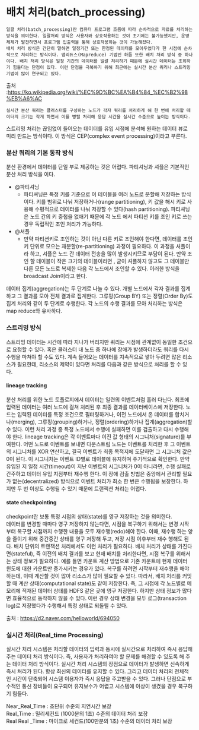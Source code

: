# 배치 처리(batch_processing)

    일괄 처리(batch_processing)란 컴퓨터 프로그램 흐름에 따라 순차적으로 자료를 처리하는 방식을 의미한다. 일괄처리 방식은 사용자와 상호작용하는 것이 초기에는 불가능했지만, 운영체제가 발전하면서 프로그램 입출력을 통해 상호작용화는 것이 가능해졌다.
    배치 처리 방식은 간단히 말하면 일정기간 또는 한정된 데이터를 모아두었다가 한 시점에 순차적으로 처리하는 방식이다. 맵리듀스(Mapreduce) 기법인 하둡 또한 배치 처리 방식 중 하나이다. 배치 처리 방식은 일정 기간의 데이터를 일괄 처리하기 때문에 실시간 데이터는 조회하기 힘들다는 단점이 있다. 이런 단점을 극복하기 위해 최근에는 실시간 분산 쿼리나 스트리밍 기법이 많이 연구되고 있다.

출처 :https://ko.wikipedia.org/wiki/%EC%9D%BC%EA%B4%84_%EC%B2%98%EB%A6%AC

    실시간 분산 쿼리는 클러스터를 구성하는 노드가 각자 쿼리를 처리하게 해 한 번에 처리할 데이터의 크기는 작게 하면서 이를 병렬 처리해 응답 시간을 실시간 수준으로 높이는 방식이다.

스트리밍 처리는 끊임없이 들어오는 데이터를 유입 시점에 분석해 원하는 데이터 뷰로 미리 만드는 방식이다. 이 방식은 CEP(complex event processing)이라고 부른다.

### 분산 쿼리의 기본 동작 방식

분산 환경에서 데이터를 단일 부로 제공하는 것은 어렵다. 파티셔닝과 셔플은 기본적인 분산 처리 방식을 이다.
* @파티셔닝 
  * 파티셔닝은 특정 키를 기준으로 이 테이블을 여러 노드로 분할해 저장하는 방식이다. 키를 범위로 나눠 저장하거나(range partitioning), 키 값을 해시 키로 사용해 수평적으로 데이터를 나눠 저장할 수 있다(hash partitioning). 파티셔닝은 노드 간의 키 중첩을 없애기 때문에 각 노드 에서 파티션 키를 조인 키로 쓰는 경우 독립적인 조인 처리가 가능하다. 
* @셔플 
  * 만약 파티션키로 조인하는 것이 아닌 다른 키로 조인해야 한다면, 데이터를 조인 키 단위로 모으는 재분할(re-partitioning) 과정이 필요하다. 이 과정을 셔플이라 하고, 셔플은 노드 간 데이터 전송을 많이 발생시키므로 부담이 된다. 만약 조인 할 테이블이 작은 크기의 테이블이라면 , 굳이 셔플하지 않고도 그 테이블만 다른 모든 노드로 복제한 다음 각 노드에서 조인할 수 있다. 이러한 방식을 broadcast Join이라고 한다.


데이터 집계(aggregation)는 두 단계로 나눌 수 있다. 개별 노드에서 각자 결과를 집계하고 그 결과를 모아 전체 결과로 집계한다. 그루핑(Group BY) 또는 정렬(Order By)도 집계 처리와 같이 두 단계로 수행한다. 각 노드의 수행 결과를 모아 처리하는 방식은 map reduce와 유사하다.


### 스트리밍 방식  

스트리밍 데이터는 시간에 따라 지나가 버리지만 쿼리는 시점에 관계없이 동일한 조건으로 요청할 수 있다. 혹은 클러스터 내 노드 중 하나에 장애가 발생하더라도 쿼리를 다시 수행을 마쳐야 할 수도 있다. 계속 들어오는 데이터를 지속적으로 쌓아 두려면 많은 리소스가 필요한데, 리소스의 제약이 있다면 처리를 다음과 같은 방식으로 처리를 할 수 있다.  

#### lineage tracking  

분산 처리를 위한 노드 토폴로지에서 데이터는 일련의 이벤트처럼 흘러 다닌다. 최초에 입력된 데이터는 여러 노드에 걸쳐 처리된 후 최종 결과를 데이터베이스에 저장한다. 노드는 입력된 데이터를 특정 조건으로 필터링하거나, 이전 노드에서 온 데이터를 합치거나(merging), 그루핑(grouping)하거나, 정렬(ordering)하거나 집계(aggregation)할 수 있다. 이런 처리 과정 중 특정 노드에서 수행에 실패하면 이를 검출하고 다시 수행해야 한다.
lineage tracking은 각 이벤트마다 이진 값 형태의 시그니처(signature)를 부여한다. 어떤 노드로 이벤트를 보내면 다운스트림 노드는 이벤트를 처리한 후 그 이벤트의 시그니처를 XOR 연산하고, 결국 이벤트가 최종 목적지에 도달하면 그 시그니처 값은 0이 된다. 이 시그니처는 이벤트 ID별로 테이블에 유지하며 주기적으로 확인한다. 만약 유입된 지 일정 시간(timeout)이 지난 이벤트의 시그니처가 0이 아니라면, 수행 실패로 간주하고 데이터 유입 지점부터 재수행 한다. 
이 장애 검출 방법은 중앙에서 관리할 필요가 없는(decentralized) 방식으로 이벤트 처리가 최소 한 번은 수행됨을 보장한다. 하지만 두 번 이상도 수행될 수 있기 때문에 트랜잭션 처리는 어렵다.    

#### state checkpointing

checkpoint란 보통 특정 시점의 상태(state)를 영구 저장하는 것을 의미한다.   
데이터를 변경할 때마다 영구 저장하지 않는다면, 시점을 복구하기 위해서는 변경 시작부터 복구할 시점까지 수행한 내용을 모두 재수행(redo)해야 한다. 이때, 재수행 하는 양을 줄이기 위해 중간중간 상태를 영구 저장해 두고, 저장 시점 이후부터 재수 행해도 된다. 배치 단위의 트랜잭션 처리에서도 이런 처리가 필요하다. 배치 처리가 상태를 가진다면(stateful), 즉 이전의 배치 결과를 보고 현재 배치를 처리한다면, 시점 복구를 위해서는 상태 정보가 필요하다. 예를 들면 카운트 계산 방법으로 기존  카운트에 현재 데이터 윈도에 대한 카운트만 증가시키는 경우가 있다. 복구를 하려면 시작부터 재수행을 해야 하는데, 이때 계산할 것이 많아 리소스가 많이 필요할 수 있다. 따라서, 배치 처리를 커밋할 때 계산 상태(computational state)도 같이 저장한다. 
즉, 그 시점에 각 노드별로 메모리에 적재된 데이터 상태를 HDFS 같은 곳에 영구 저장한다. 하지만 상태 정보가 많다면 효율적으로 동작하지 않을 수 있다. 이런 경우 상태 변경을 모두 로그(transaction log)로 저장했다가 수행해서 특정 상태로 되돌릴 수 있다.  


출처 : https://d2.naver.com/helloworld/694050


### 실시간 처리(Real_time Processing)  

실시간 처리 시스템은 처리할 데이터의 입력과 동시에 실시간으로 처리하여 즉시 응답해주는 데이터 처리 방식이다. 즉, 사용자가 처리하여야 할 문제를 해경할 수 있도록 해 주는 데이터 처리 방식이다. 실시간 처리 시스템의 장점으로 데이터가 발생하면 신속하게 즉시 처리가 된다. 항상 최신의 데이터를 유지할 수 있다. 그리고 데이터 처리의 전체적인 시간이 단축되어 시스템 이용자가 즉시 응답을 주고받을 수 있다. 그러나 단점으로 부수적인 통신 장비들이 요구되어 유지보수가 어렵고 시스템에 이상이 생겼을 경우 복구하기 힘들다.  

Near_Real_Time : 초단위 수준의 지연시간 보장  
Real_Time : 밀리세컨드 (1000분의 1초) 수준의 데이터 처리 보장  
Real Real _Time : 마이크로 세컨드(100만분의 1초) 수준의 데이터 처리 보장  
 

